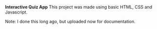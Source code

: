 **Interactive Quiz App**
This project was made using basic HTML, CSS and Javascript.

Note: I done this long ago, but uploaded now for documentation.
